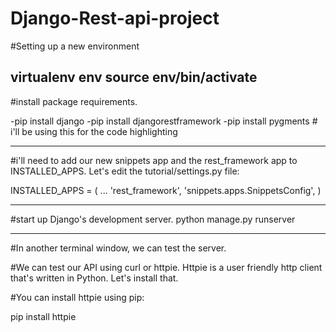 # Django-Rest-api-project

#Setting up a new environment

virtualenv env
source env/bin/activate
----------------------------------------------
#install package requirements.

-pip install django
-pip install djangorestframework
-pip install pygments  # i'll be using this for the code highlighting

------------------------------------------------------------------------------
#i'll need to add our new snippets app and the rest_framework app to INSTALLED_APPS. Let's edit the tutorial/settings.py file:

INSTALLED_APPS = (
    ...
    'rest_framework',
    'snippets.apps.SnippetsConfig',
)

---------------------------------------------------

#start up Django's development server.
python manage.py runserver

--------------------------------------------------

#In another terminal window, we can test the server.

#We can test our API using curl or httpie. Httpie is a user friendly http client that's written in Python. Let's install that.

#You can install httpie using pip:


pip install httpie

